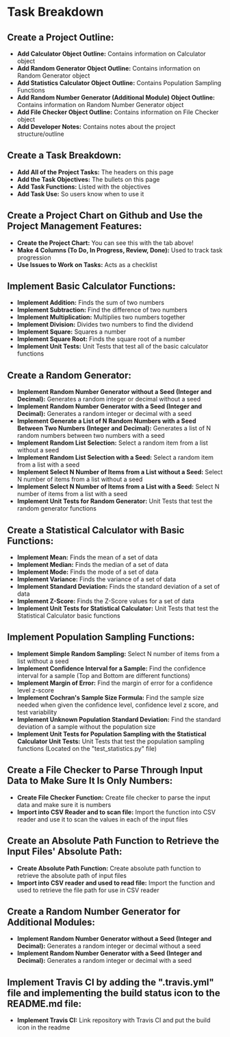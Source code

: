 # Task Breakdown
## Create a Project Outline:
    
   * **Add Calculator Object Outline:** Contains information on Calculator object
   * **Add Random Generator Object Outline:** Contains information on Random Generator object
   * **Add Statistics Calculator Object Outline:** Contains Population Sampling Functions
   * **Add Random Number Generator (Additional Module) Object Outline:** Contains information on Random Number Generator object
   * **Add File Checker Object Outline:** Contains information on File Checker object
   * **Add Developer Notes:** Contains notes about the project structure/outline

## Create a Task Breakdown:

   * **Add All of the Project Tasks:** The headers on this page
   * **Add the Task Objectives:** The bullets on this page
   * **Add Task Functions:** Listed with the objectives
   * **Add Task Use:** So users know when to use it
   
## Create a Project Chart on Github and Use the Project Management Features:

   * **Create the Project Chart:** You can see this with the tab above!
   * **Make 4 Columns (To Do, In Progress, Review, Done):** Used to track task progression
   * **Use Issues to Work on Tasks:** Acts as a checklist
   
## Implement Basic Calculator Functions:

   * **Implement Addition:** Finds the sum of two numbers
   * **Implement Subtraction:** Find the difference of two numbers
   * **Implement Multiplication:** Multiplies two numbers together
   * **Implement Division:** Divides two numbers to find the dividend
   * **Implement Square:** Squares a number
   * **Implement Square Root:** Finds the square root of a number
   * **Implement Unit Tests:** Unit Tests that test all of the basic calculator functions
   
## Create a Random Generator:

   * **Implement Random Number Generator without a Seed (Integer and Decimal):** Generates a random integer or decimal without a seed
   * **Implement Random Number Generator with a Seed (Integer and Decimal):** Generates a random integer or decimal with a seed
   * **Implement Generate a List of N Random Numbers with a Seed Between Two Numbers (Integer and Decimal):** Generates a list of N random numbers between two numbers with a seed
   * **Implement Random List Selection:** Select a random item from a list without a seed
   * **Implement Random List Selection with a Seed:** Select a random item from a list with a seed
   * **Implement Select N Number of Items from a List without a Seed:** Select N number of items from a list without a seed
   * **Implement Select N Number of Items from a List with a Seed:** Select N number of items from a list with a seed
   * **Implement Unit Tests for Random Generator:** Unit Tests that test the random generator functions
   
## Create a Statistical Calculator with Basic Functions:

   * **Implement Mean:** Finds the mean of a set of data
   * **Implement Median:** Finds the median of a set of data
   * **Implement Mode:** Finds the mode of a set of data
   * **Implement Variance:** Finds the variance of a set of data
   * **Implement Standard Deviation:** Finds the standard deviation of a set of data
   * **Implement Z-Score:** Finds the Z-Score values for a set of data
   * **Implement Unit Tests for Statistical Calculator:** Unit Tests that test the Statistical Calculator basic functions
   
## Implement Population Sampling Functions:

   * **Implement Simple Random Sampling:** Select N number of items from a list without a seed
   * **Implement Confidence Interval for a Sample:** Find the confidence interval for a sample (Top and Bottom are different functions)
   * **Implement Margin of Error:** Find the margin of error for a confidence level z-score
   * **Implement Cochran's Sample Size Formula:** Find the sample size needed when given the confidence level, confidence level z score, and test variability
   * **Implement Unknown Population Standard Deviation:** Find the standard deviation of a sample without the population size
   * **Implement Unit Tests for Population Sampling with the Statistical Calculator Unit Tests:** Unit Tests that test the population sampling functions (Located on the "test_statistics.py" file)
   
## Create a File Checker to Parse Through Input Data to Make Sure It Is Only Numbers:

   * **Create File Checker Function:** Create file checker to parse the input data and make sure it is numbers
   * **Import into CSV Reader and to scan file:** Import the function into CSV reader and use it to scan the values in each of the input files
   
## Create an Absolute Path Function to Retrieve the Input Files' Absolute Path:

   * **Create Absolute Path Function:** Create absolute path function to retrieve the absolute path of input files 
   * **Import into CSV reader and used to read file:** Import the function and used to retrieve the file path for use in CSV reader
   
## Create a Random Number Generator for Additional Modules:

   * **Implement Random Number Generator without a Seed (Integer and Decimal):** Generates a random integer or decimal without a seed
   * **Implement Random Number Generator with a Seed (Integer and Decimal):** Generates a random integer or decimal with a seed

## Implement Travis CI by adding the ".travis.yml" file and implementing the build status icon to the README.md file:

   * **Implement Travis CI:** Link repository with Travis CI and put the build icon in the readme
   